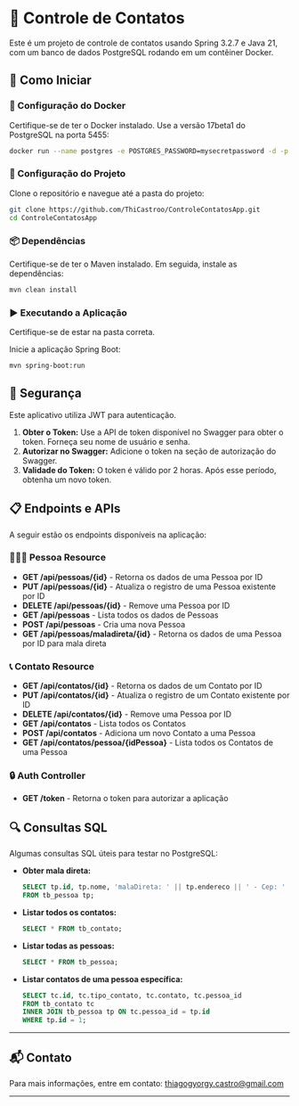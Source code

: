 
# 📇 Controle de Contatos

Este é um projeto de controle de contatos usando Spring 3.2.7 e Java 21, com um banco de dados PostgreSQL rodando em um contêiner Docker. 

## 🚀 Como Iniciar

### 🐳 Configuração do Docker

Certifique-se de ter o Docker instalado. Use a versão 17beta1 do PostgreSQL na porta 5455:

```bash
docker run --name postgres -e POSTGRES_PASSWORD=mysecretpassword -d -p 5455:5432 postgres:17beta1
```

### 🔧 Configuração do Projeto

Clone o repositório e navegue até a pasta do projeto:

```bash
git clone https://github.com/ThiCastroo/ControleContatosApp.git
cd ControleContatosApp
```

### 📦 Dependências

Certifique-se de ter o Maven instalado. Em seguida, instale as dependências:

```bash
mvn clean install
```

### ▶️ Executando a Aplicação

Certifique-se de estar na pasta correta.

Inicie a aplicação Spring Boot:

```bash
mvn spring-boot:run
```

## 🔑 Segurança

Este aplicativo utiliza JWT para autenticação. 

1. **Obter o Token:** Use a API de token disponível no Swagger para obter o token. Forneça seu nome de usuário e senha.
2. **Autorizar no Swagger:** Adicione o token na seção de autorização do Swagger.
3. **Validade do Token:** O token é válido por 2 horas. Após esse período, obtenha um novo token.

## 📋 Endpoints e APIs

A seguir estão os endpoints disponíveis na aplicação:

### 🧑‍🤝‍🧑 Pessoa Resource

- **GET /api/pessoas/{id}** - Retorna os dados de uma Pessoa por ID
- **PUT /api/pessoas/{id}** - Atualiza o registro de uma Pessoa existente por ID
- **DELETE /api/pessoas/{id}** - Remove uma Pessoa por ID
- **GET /api/pessoas** - Lista todos os dados de Pessoas
- **POST /api/pessoas** - Cria uma nova Pessoa
- **GET /api/pessoas/maladireta/{id}** - Retorna os dados de uma Pessoa por ID para mala direta

### 📞 Contato Resource

- **GET /api/contatos/{id}** - Retorna os dados de um Contato por ID
- **PUT /api/contatos/{id}** - Atualiza o registro de um Contato existente por ID
- **DELETE /api/contatos/{id}** - Remove uma Pessoa por ID
- **GET /api/contatos** - Lista todos os Contatos
- **POST /api/contatos** - Adiciona um novo Contato a uma Pessoa
- **GET /api/contatos/pessoa/{idPessoa}** - Lista todos os Contatos de uma Pessoa

### 🔒 Auth Controller

- **GET /token** - Retorna o token para autorizar a aplicação

## 🔍 Consultas SQL

Algumas consultas SQL úteis para testar no PostgreSQL:

- **Obter mala direta:**

  ```sql
  SELECT tp.id, tp.nome, 'malaDireta: ' || tp.endereco || ' - Cep: ' || tp.cep || ' - Cidade: ' || tp.cidade || ' - UF: ' || tp.uf AS mala_direta
  FROM tb_pessoa tp;
  ```

- **Listar todos os contatos:**

  ```sql
  SELECT * FROM tb_contato;
  ```

- **Listar todas as pessoas:**

  ```sql
  SELECT * FROM tb_pessoa;
  ```

- **Listar contatos de uma pessoa específica:**

  ```sql
  SELECT tc.id, tc.tipo_contato, tc.contato, tc.pessoa_id 
  FROM tb_contato tc 
  INNER JOIN tb_pessoa tp ON tc.pessoa_id = tp.id 
  WHERE tp.id = 1;
  ```

---

## 📬 Contato

Para mais informações, entre em contato: [thiagogyorgy.castro@gmail.com](mailto:thiagogyorgy.castro@gmail.com)

---
